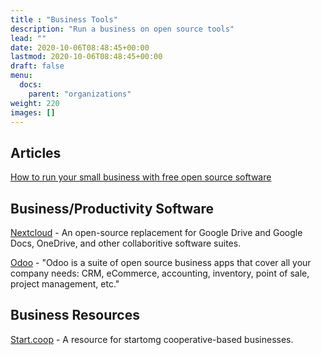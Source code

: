 ```yaml
---
title : "Business Tools"
description: "Run a business on open source tools"
lead: ""
date: 2020-10-06T08:48:45+00:00
lastmod: 2020-10-06T08:48:45+00:00
draft: false
menu:
  docs:
    parent: "organizations"
weight: 220
images: []
---
```



## Articles

[How to run your small business with free open source software](https://www.cio.com/article/288547/open-source-tools-how-to-run-your-small-business-with-free-open-source-software.html)

## Business/Productivity Software

[Nextcloud](https://nextcloud.com) - An open-source replacement for Google Drive and Google Docs, OneDrive, and other collaboritive software suites.

[Odoo](https://www.odoo.com) - "Odoo is a suite of open source business apps that cover all your company needs: CRM, eCommerce, accounting, inventory, point of sale, project management, etc."

## Business Resources

[Start.coop](https://www.start.coop) - A resource for startomg cooperative-based businesses.

